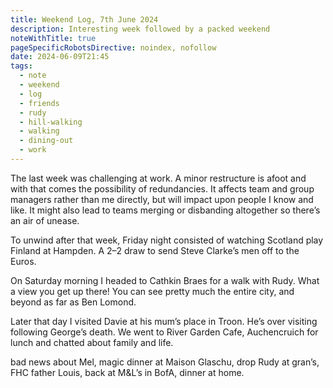 ```yaml
---
title: Weekend Log, 7th June 2024
description: Interesting week followed by a packed weekend
noteWithTitle: true
pageSpecificRobotsDirective: noindex, nofollow
date: 2024-06-09T21:45
tags:
  - note
  - weekend
  - log
  - friends
  - rudy
  - hill-walking
  - walking
  - dining-out
  - work
---
```

The last week was challenging at work. A minor restructure is afoot and with that comes the possibility of redundancies. It affects team and group managers rather than me directly, but will impact upon people I know and like. It might also lead to teams merging or disbanding altogether so there’s an air of unease. 

To unwind after that week, Friday night consisted of watching Scotland play Finland at Hampden. A 2–2 draw to send Steve Clarke’s men off to the Euros.

On Saturday morning I headed to Cathkin Braes for a walk with Rudy. What a view you get up there! You can see pretty much the entire city, and beyond as far as Ben Lomond.

Later that day I visited Davie at his mum’s place in Troon. He’s over visiting following George’s death. We went to River Garden Cafe, Auchencruich for lunch and chatted about family and life.

bad news about Mel, magic dinner at Maison Glaschu, drop Rudy at gran’s, FHC father Louis, back at M&L’s in BofA, dinner at home.
